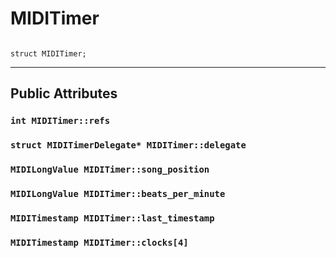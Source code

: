 # MIDITimer #

```

struct MIDITimer;
```





---

## Public Attributes ##


### `int MIDITimer::refs` ###


### `struct MIDITimerDelegate* MIDITimer::delegate` ###


### `MIDILongValue MIDITimer::song_position` ###


### `MIDILongValue MIDITimer::beats_per_minute` ###


### `MIDITimestamp MIDITimer::last_timestamp` ###


### `MIDITimestamp MIDITimer::clocks[4]` ###